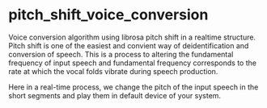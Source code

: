 # pitch_shift_voice_conversion
Voice conversion algorithm using librosa pitch shift in a realtime structure.
Pitch shift is one of the easiest and convient way of deidentification and conversion of speech. This is a process to altering the fundamental frequency of input speech and fundamental frequency corresponds to the rate at which the vocal folds vibrate during speech production.


Here in a real-time process, we change the pitch of the input speech in the short segments and play them in default device of your system.   

